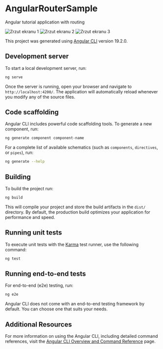 # AngularRouterSample
Angular tutorial application with routing

![Zrzut ekranu 1](https://github.com/user-attachments/assets/f7fc3006-f549-47c0-836b-84a7c923a654)
![Zrzut ekranu 2](https://github.com/user-attachments/assets/e84d90e7-89dc-43e1-a7ed-7f30448d408a)
![Zrzut ekranu 3](https://github.com/user-attachments/assets/d07c10b8-571a-447c-a4df-51a7d58753a6)

This project was generated using [Angular CLI](https://github.com/angular/angular-cli) version 19.2.0.

## Development server

To start a local development server, run:

```bash
ng serve
```

Once the server is running, open your browser and navigate to `http://localhost:4200/`. The application will automatically reload whenever you modify any of the source files.

## Code scaffolding

Angular CLI includes powerful code scaffolding tools. To generate a new component, run:

```bash
ng generate component component-name
```

For a complete list of available schematics (such as `components`, `directives`, or `pipes`), run:

```bash
ng generate --help
```

## Building

To build the project run:

```bash
ng build
```

This will compile your project and store the build artifacts in the `dist/` directory. By default, the production build optimizes your application for performance and speed.

## Running unit tests

To execute unit tests with the [Karma](https://karma-runner.github.io) test runner, use the following command:

```bash
ng test
```

## Running end-to-end tests

For end-to-end (e2e) testing, run:

```bash
ng e2e
```

Angular CLI does not come with an end-to-end testing framework by default. You can choose one that suits your needs.

## Additional Resources

For more information on using the Angular CLI, including detailed command references, visit the [Angular CLI Overview and Command Reference](https://angular.dev/tools/cli) page.
